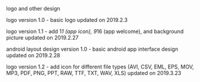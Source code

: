 logo and other design
<for Meerkats>

logo version 1.0 - basic logo
updated on 2019.2.3

logo version 1.1 - add 1*1 (app icon), 9*16 (app welcome), and background picture
updated on 2019.2.27

android layout design version 1.0 - basic android app interface design
updated on 2019.2.28

logo version 1.2 - add icon for different file types (AVI, CSV, EML, EPS, MOV, MP3, PDF, PNG, PPT, RAW, TTF, TXT, WAV, XLS)
updated on 2019.3.23
